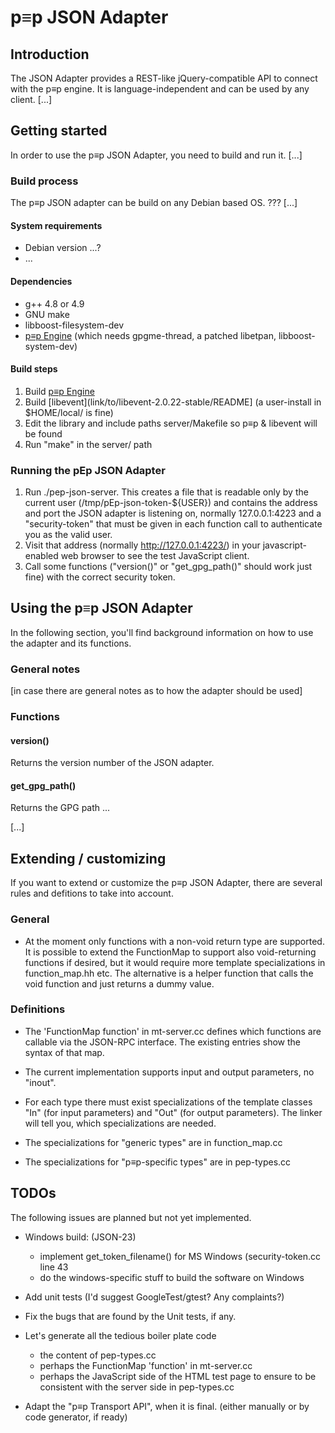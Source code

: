 # p≡p JSON Adapter

## Introduction

The JSON Adapter provides a REST-like jQuery-compatible API to connect with
the p≡p engine.  It is language-independent and can be used by any client.
[...]

## Getting started

In order to use the p≡p JSON Adapter, you need to build and run it. [...]

### Build process

The p≡p JSON adapter can be build on any Debian based OS. ??? [...]

#### System requirements

* Debian version ...?
* ...

#### Dependencies
* g++ 4.8 or 4.9
* GNU make
* libboost-filesystem-dev
* [p≡p Engine](link/to/pEp/Engine/documentation) (which needs gpgme-thread,
  a patched libetpan, libboost-system-dev)

#### Build steps

1. Build [p≡p Engine](link/to/pEp/Engine/build/instructions)
2. Build [libevent](link/to/libevent-2.0.22-stable/README] (a user-install in $HOME/local/ is fine)
3. Edit the library and include paths server/Makefile so p≡p & libevent will be found
4. Run "make" in the server/ path

### Running the pEp JSON Adapter

1. Run ./pep-json-server.  This creates a file that is readable only by the
   current user (/tmp/pEp-json-token-${USER}) and contains the address and
   port the JSON adapter is listening on, normally 127.0.0.1:4223 and a
   "security-token" that must be given in each function call to authenticate
   you as the valid user.
2. Visit that address (normally http://127.0.0.1:4223/) in your
   javascript-enabled web browser to see the test JavaScript client.
3. Call some functions ("version()" or "get_gpg_path()" should work just
   fine) with the correct security token.

## Using the p≡p JSON Adapter

In the following section, you'll find background information on how to use
the adapter and its functions.

### General notes

[in case there are general notes as to how the adapter should be used]

### Functions

#### version()

Returns the version number of the JSON adapter.

#### get_gpg_path()

Returns the GPG path ...

[...]



## Extending / customizing 

If you want to extend or customize the p≡p JSON Adapter, there are several
rules and defitions to take into account.

### General

* At the moment only functions with a non-void return type are supported. 
  It is possible to extend the FunctionMap to support also void-returning
  functions if desired, but it would require more template specializations
  in function_map.hh etc.  The alternative is a helper function that calls
  the void function and just returns a dummy value.

### Definitions

* The 'FunctionMap function' in mt-server.cc defines which functions are
  callable via the JSON-RPC interface.  The existing entries show the syntax
  of that map.

* The current implementation supports input and output parameters, no
  "inout".

* For each type there must exist specializations of the template classes
  "In" (for input parameters) and "Out" (for output parameters).
  The linker will tell you, which specializations are needed.

* The specializations for "generic types" are in function_map.cc

* The specializations for "p≡p-specific types" are in pep-types.cc


## TODOs

The following issues are planned but not yet implemented.

* Windows build: (JSON-23)
   * implement get_token_filename() for MS Windows (security-token.cc line 43
   * do the windows-specific stuff to build the software on Windows

* Add unit tests (I'd suggest GoogleTest/gtest? Any complaints?)

* Fix the bugs that are found by the Unit tests, if any.

* Let's generate all the tedious boiler plate code
    * the content of pep-types.cc
    * perhaps the FunctionMap 'function' in mt-server.cc
    * perhaps the JavaScript side of the HTML test page to ensure to be
      consistent with the server side in pep-types.cc

* Adapt the "p≡p Transport API", when it is final.  (either manually or by
  code generator, if ready)
